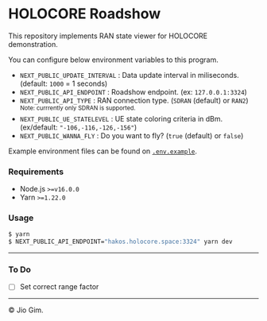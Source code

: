 HOLOCORE Roadshow
=================

This repository implements RAN state viewer for HOLOCORE demonstration.

You can configure below environment variables to this program.

- `NEXT_PUBLIC_UPDATE_INTERVAL` : Data update interval in miliseconds. (default: `1000` = 1 seconds)
- `NEXT_PUBLIC_API_ENDPOINT` : Roadshow endpoint. (ex: `127.0.0.1:3324`)
- `NEXT_PUBLIC_API_TYPE` : RAN connection type. (`SDRAN` (default) or `RAN2`) \
    <sup>Note: currrently only SDRAN is supported.</sup>
- `NEXT_PUBLIC_UE_STATELEVEL` : UE state coloring criteria in dBm. (ex/default: `"-106,-116,-126,-156"`)
- `NEXT_PUBLIC_WANNA_FLY` : Do you want to fly? (`true` (default) or `false`)

Example environment files can be found on [`.env.example`](/.env.example).

### Requirements

- Node.js `>=v16.0.0`
- Yarn `>=1.22.0`

### Usage

```bash
$ yarn
$ NEXT_PUBLIC_API_ENDPOINT="hakos.holocore.space:3324" yarn dev
```

---

### To Do

- [ ] Set correct range factor

---

&copy; Jio Gim.
